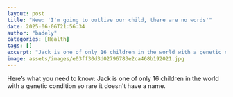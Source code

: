 ```yaml
---
layout: post
title: "New: 'I'm going to outlive our child, there are no words'"
date: 2025-06-06T21:56:34
author: "badely"
categories: [Health]
tags: []
excerpt: "Jack is one of only 16 children in the world with a genetic condition so rare it doesn't have a name."
image: assets/images/e03ff30d3d02796783e2ca468b192021.jpg
---
```


Here’s what you need to know: Jack is one of only 16 children in the world with a genetic condition so rare it doesn't have a name.

